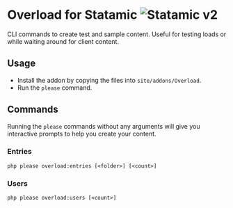 # Overload for Statamic ![Statamic v2](https://img.shields.io/badge/statamic-v2-blue.svg?style=flat-square)

CLI commands to create test and sample content. Useful for testing loads or while waiting around for client content.

## Usage
- Install the addon by copying the files into `site/addons/Overload`.
- Run the `please` command.

## Commands
Running the `please` commands without any arguments will give you interactive prompts to help you create your content.

### Entries
```
php please overload:entries [<folder>] [<count>]
```

### Users
```
php please overload:users [<count>]
```
